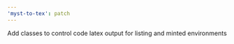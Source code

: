 ```yaml
---
'myst-to-tex': patch
---
```


Add classes to control code latex output for listing and minted environments
